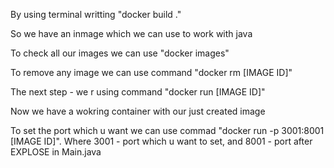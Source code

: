 By using terminal writting "docker build ."

So we have an inmage which we can use to work with java

To check all our images we can use "docker images"

To remove any image we can use command "docker rm [IMAGE ID]"

The next step - we r using command "docker run [IMAGE ID]"

Now we have a wokring container with our just created image

To set the port which u want we can use commad "docker run -p 3001:8001 [IMAGE ID]". Where 3001 - port which u want to set, and 8001 - port after EXPLOSE in Main.java
